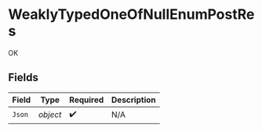 # WeaklyTypedOneOfNullEnumPostRes

OK


## Fields

| Field              | Type               | Required           | Description        |
| ------------------ | ------------------ | ------------------ | ------------------ |
| `Json`             | *object*           | :heavy_check_mark: | N/A                |